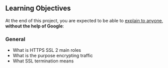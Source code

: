 
## Learning Objectives

At the end of this project, you are expected to be able to  [explain to anyone](https://intranet.hbtn.io/rltoken/g3QKIYYal8LdrwZdp_PHxw "explain to anyone"),  **without the help of Google**:

### General

-   What is HTTPS SSL 2 main roles
-   What is the purpose encrypting traffic
-   What SSL termination means